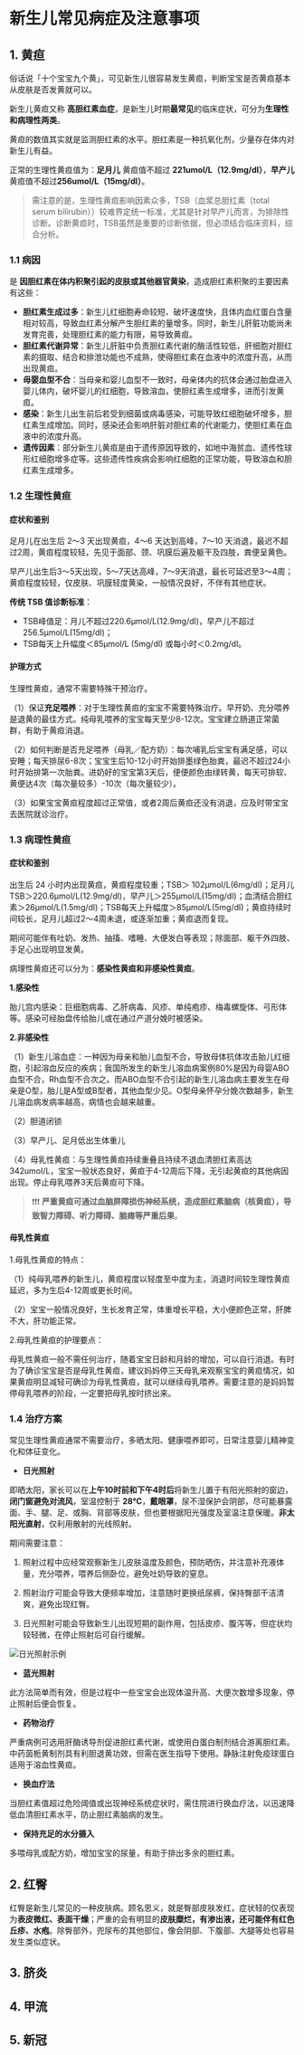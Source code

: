 # 新生儿常见病症及注意事项

## 1. 黄疸

俗话说「十个宝宝九个黄」，可见新生儿很容易发生黄疸，判断宝宝是否黄疸基本从皮肤是否发黄就可以。

新生儿黄疸又称 **高胆红素血症**，是新生儿时期**最常见**的临床症状，可分为**生理性和病理性两类**。

黄疸的数值其实就是监测胆红素的水平。胆红素是一种抗氧化剂，少量存在体内对新生儿有益。

正常的生理性黄疸值为：**足月儿** 黄疸值不超过 **221umol/L（12.9mg/dl）**，**早产儿** 黄疸值不超过**256umoI/L（15mg/dl）**。

> 需注意的是，生理性黄疸影响因素众多，TSB（血浆总胆红素（total serum bilirubin））较难界定统一标准，尤其是针对早产儿而言，为排除性诊断。诊断黄疸时，TSB虽然是重要的诊断依据，但必须结合临床资料，综合分析。

### 1.1 病因

是 **因胆红素在体内积聚引起的皮肤或其他器官黄染**，造成胆红素积聚的主要因素有这些：

- **胆红素生成过多**：新生儿红细胞寿命较短、破坏速度快，且体内血红蛋白含量相对较高，导致血红素分解产生胆红素的量增多。同时，新生儿肝脏功能尚未发育完善，处理胆红素的能力有限，易导致黄疸。
- **胆红素代谢异常**：新生儿肝脏中负责胆红素代谢的酶活性较低，肝细胞对胆红素的摄取、结合和排泄功能也不成熟，使得胆红素在血液中的浓度升高，从而出现黄疸。
- **母婴血型不合**：当母亲和婴儿血型不一致时，母亲体内的抗体会通过胎盘进入婴儿体内，破坏婴儿的红细胞，导致溶血，使胆红素生成增多，进而引发黄疸。
- **感染**：新生儿出生前后若受到细菌或病毒感染，可能导致红细胞破坏增多，胆红素生成增加。同时，感染还会影响肝脏对胆红素的代谢能力，使胆红素在血液中的浓度升高。
- **遗传因素**：部分新生儿黄疸是由于遗传原因导致的，如地中海贫血、遗传性球形红细胞增多症等。这些遗传性疾病会影响红细胞的正常功能，导致溶血和胆红素生成增多。

### 1.2 生理性黄疸

#### 症状和鉴别

足月儿在出生后 2～3 天出现黄疸，4～6 天达到高峰，7～10 天消退，最迟不超过2周，黄疸程度较轻，先见于面部、颈、巩膜后遍及躯干及四肢，粪便呈黄色。

早产儿出生后3～5天出现，5～7天达高峰，7～9天消退，最长可延迟至3～4周；黄疸程度较轻，仅皮肤、巩膜轻度黄染，一般情况良好，不伴有其他症状。

**传统 TSB 值诊断标准**：

- TSB峰值足：月儿不超过220.6μmol/L(12.9mg/dl)，早产儿不超过256.5μmol/L(15mg/dl)；
- TSB每天上升幅度＜85μmol/L (5mg/dl) 或每小时＜0.2mg/dl。

#### 护理方式

生理性黄疸，通常不需要特殊干预治疗。

（1）保证**充足喂养**：对于生理性黄疸的宝宝不需要特殊治疗。早开奶、充分喂养是退黄的最佳方式。纯母乳喂养的宝宝每天至少8-12次。宝宝建立肠道正常菌群，有助于黄疸消退。

（2）如何判断是否充足喂养（母乳／配方奶）：每次哺乳后宝宝有满足感，可以安睡；每天排尿6-8次；宝宝生后10-12小时开始排墨绿色胎粪，最迟不超过24小时开始排第一次胎粪。进奶好的宝宝第3天后，便便颜色由绿转黄，每天可排软、黄便达4次（每次量较多）-10次（每次量较少）。

（3）如果宝宝黄疸程度超过正常值，或者2周后黄疸还没有消退，应及时带宝宝去医院就诊治疗。

### 1.3 病理性黄疸

#### 症状和鉴别

出生后 24 小时内出现黄疸，黄疸程度较重；TSB＞ 102μmol/L(6mg/dl)；足月儿TSB＞220.6μmol/L(12.9mg/dl)，早产儿＞255μmol/L(15mg/dl)；血清结合胆红素＞26μmol/L(1.5mg/dl)；TSB每天上升幅度＞85μmol/L(5mg/dl)；黄疸持续时间较长，足月儿超过2～4周未退，或逐渐加重；黄疸退而复现。

期间可能伴有吐奶、发热、抽搐、嗜睡、大便发白等表现；除面部、躯干外四肢、手足心出现明显发黄。

病理性黄疸还可以分为：**感染性黄疸和非感染性黄疸**。

**1.感染性**

 胎儿宫内感染：巨细胞病毒、乙肝病毒、风疹、单纯疱疹、梅毒螺旋体、弓形体等。感染可经胎盘传给胎儿或在通过产道分娩时被感染。

 **2.非感染性**

（1）新生儿溶血症：一种因为母亲和胎儿血型不合，导致母体抗体攻击胎儿红细胞，引起溶血反应的疾病；我国所发生的新生儿溶血病案例80%是因为母婴ABO血型不合，Rh血型不合次之。而ABO血型不合引起的新生儿溶血病主要发生在母亲是O型，胎儿是A型或B型者，其他血型少见。O型母亲怀孕分娩次数越多，新生儿溶血病发病率越高，病情也会越来越重。

（2）胆道闭锁

（3）早产儿、足月低出生体重儿

（4）母乳性黄疸：与生理性黄疸持续重叠且持续不退血清胆红素高达342umoI/L，宝宝一般状态良好，黄疸于4-12周后下降，无引起黄疸的其他病因出现。停止母乳喂养3天后黄疸可下降。

> ❗❗❗ **严重黄疸可通过血脑屏障损伤神经系统，造成胆红素脑病（核黄疸），导致智力障碍、听力障碍、脑瘫等严重后果**。

#### 母乳性黄疸

1.母乳性黄疸的特点：

（1）纯母乳喂养的新生儿，黄疸程度以轻度至中度为主，消退时间较生理性黄疸延迟，多为生后4-12周或更长时间。

（2）宝宝一般情况良好，生长发育正常，体重增长平稳，大小便颜色正常，肝脾不大，肝功能正常。

2.母乳性黄疸的护理要点：

母乳性黄疸一般不需任何治疗，随着宝宝日龄和月龄的增加，可以自行消退。有时为了确诊宝宝是否是母乳性黄疸，建议妈妈停三天母乳来观察宝宝的黄疸情况，如果黄疸明显减轻可确诊为母乳性黄疸，就可以继续母乳喂养。需要注意的是妈妈暂停母乳喂养的阶段，一定要把母乳按时挤出来。

### 1.4 治疗方案

常见生理性黄疸通常不需要治疗，多晒太阳、健康喂养即可，日常注意婴儿精神变化和体征变化。

- **日光照射**

即晒太阳，家长可以在**上午10时前和下午4时后**将新生儿置于有阳光照射的窗边，**闭门窗避免对流风**，室温控制于 **28℃**，**戴眼罩**，尿不湿保护会阴部，尽可能暴露面、手、腿、足、或胸、背部等皮肤，但也要根据阳光强度及室温注意保暖。**非太阳光直射**，仅利用散射的光线照射。

期间需要注意：

1. 照射过程中应经常观察新生儿皮肤温度及颜色，预防晒伤，并注意补充液体量，充分喂养，喂养后侧卧位，避免吐奶导致的窒息。

2. 照射治疗可能会导致大便频率增加，注意随时更换纸尿裤，保持臀部干洁清爽，避免出现红臀。

3. 日光照射可能会导致新生儿出现短期的副作用，包括皮疹、腹泻等，但症状均较轻微，在停止照射后可自行缓解。

![日光照射示例](./images/6c24e617da51c2231e881bf9d6bb686a.png)

- **蓝光照射**

此方法简单而有效，但是过程中一些宝宝会出现体温升高、大便次数增多现象，停止照射后便会恢复。

- **药物治疗**

严重病例可选用肝酶诱导剂促进胆红素代谢，或使用白蛋白制剂结合游离胆红素。中药茵栀黄制剂具有利胆退黄功效，但需在医生指导下使用。静脉注射免疫球蛋白适用于溶血性黄疸。

- **换血疗法**

当胆红素值超过危险阈值或出现神经系统症状时，需住院进行换血疗法，以迅速降低血清胆红素水平，防止胆红素脑病的发生。

- **保持充足的水分摄入**

多喂母乳或配方奶，增加宝宝的尿量，有助于排出多余的胆红素。



## **2. 红臀**

红臀是新生儿常见的一种皮肤病。顾名思义，就是臀部皮肤发红，症状轻的仅表现为**表皮微红、表面干燥**；严重的会有明显的**皮肤糜烂，有渗出液，**还可能伴有**红色丘疹、水疱**。除臀部外，兜尿布的其他部位，像会阴部、下腹部、大腿等处也容易发生类似症状。



## 3. 脐炎



## 4. 甲流





## 5. 新冠
